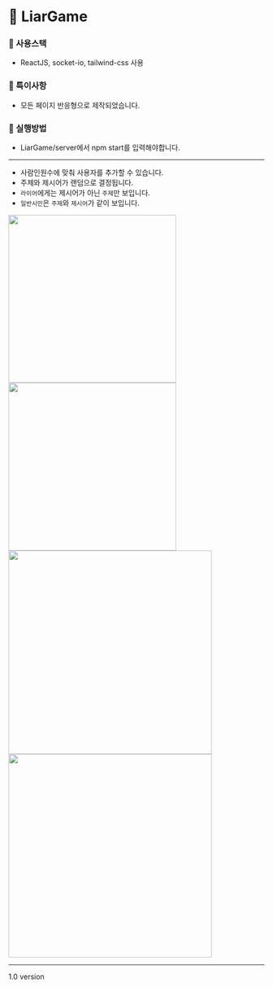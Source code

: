 # 🙊 LiarGame

### 🏓 사용스택
- ReactJS, socket-io, tailwind-css 사용

### 🧐 특이사항
- 모든 페이지 반응형으로 제작되었습니다.

### 🥸 실행방법
- LiarGame/server에서 npm start를 입력해야합니다.

---

- 사람인원수에 맞춰 사용자를 추가할 수 있습니다.
- 주제와 제시어가 랜덤으로 결정됩니다.
- `라이어`에게는 제시어가 아닌 `주제`만 보입니다.
- `일반시민`은 `주제`와 `제시어`가 같이 보입니다.

<img src="https://github.com/yeomdogyeong/LiarGame/assets/82639552/5f512b2d-8016-428e-9d9d-bb5d8d5a6bb2" width="330">

<img src="https://github.com/yeomdogyeong/LiarGame/assets/82639552/d676acd6-1621-43f5-9fae-bf69ca694753" width="330">

<img src="https://github.com/yeomdogyeong/LiarGame/assets/82639552/42413383-d98b-4e8a-8a68-3ae4592c4112" width="400">
<img src="https://github.com/yeomdogyeong/LiarGame/assets/82639552/684a97a0-3122-4552-bfe9-f17717573aa2" width="400">

---

1.0 version
